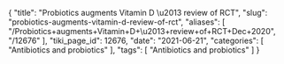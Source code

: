 {
    "title": "Probiotics augments Vitamin D \u2013 review of RCT",
    "slug": "probiotics-augments-vitamin-d-review-of-rct",
    "aliases": [
        "/Probiotics+augments+Vitamin+D+\u2013+review+of+RCT+Dec+2020",
        "/12676"
    ],
    "tiki_page_id": 12676,
    "date": "2021-06-21",
    "categories": [
        "Antibiotics and probiotics"
    ],
    "tags": [
        "Antibiotics and probiotics"
    ]
}